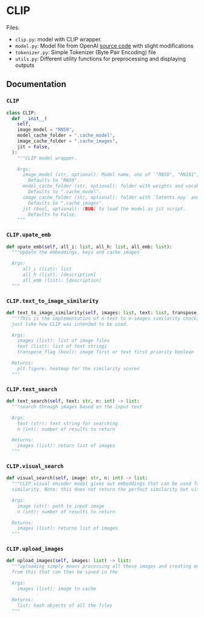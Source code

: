 # CLIP

Files:
- `clip.py`: model with CLIP wrapper.
- `model.py`: Model file from OpenAI [source code](https://github.com/openai/CLIP/blob/main/clip/model.py) with slight modifications
- `tokenizer.py`: Simple Tokenizer (Byte Pair Encoding) file
- `utils.py`: Different utility functions for preprocessing and displaying outputs

## Documentation

### `CLIP`

```python
class CLIP:
  def __init__(
    self,
    image_model = "RN50",
    model_cache_folder = ".cache_model",
    image_cache_folder = ".cache_images",
    jit = False,
  ):
    """CLIP model wrapper.

    Args:
      image_model (str, optional): Model name, one of `"RN50", "RN101", "RN50x4", "ViT-B/32"`.
        Defaults to "RN50".
      model_cache_folder (str, optional): folder with weights and vocab file.
        Defaults to ".cache_model".
      image_cache_folder (str, optional): folder with `latents.npy` and `image_keys.p`.
        Defaults to ".cache_images".
      jit (bool, optional): [BUG] to load the model as jit script.
        Defaults to False.
    """
```

### `CLIP.upate_emb`

```python
def upate_emb(self, all_i: list, all_h: list, all_emb: list):
  """Update the embeddings, keys and cache images

  Args:
      all_i (list): list 
      all_h (list): [description]
      all_emb (list): [description]
  """
```

### `CLIP.text_to_image_similarity`

```python
def text_to_image_similarity(self, images: list, text: list, transpose_flag: bool):
  """This is the implementation of n-text to m-images similarity checking
  just like how CLIP was intended to be used.

  Args:
    images (list): list of image files
    text (list): list of text strings
    transpose_flag (bool): image first or text first priority boolean

  Returns:
    plt.figure: heatmap for the similarity scores
  """
```

### `CLIP.text_search`

```python
def text_search(self, text: str, n: int) -> list:
  """search through images based on the input text

  Args:
    text (str): text string for searching
    n (int): number of results to return

  Returns:
    images (list): return list of images
  """
```

### `CLIP.visual_search`

```python
def visual_search(self, image: str, n: int) -> list:
  """CLIP.visual encoder model gives out embeddings that can be used for visual
  similarity. Note: this does not return the perfect similarity but visual similarity.

  Args:
    image (str): path to input image
    n (int): number of results to return

  Returns:
    images (list): returns list of images
  """
```

### `CLIP.upload_images`

```python
def upload_images(self, images: list) -> list:
  """uploading simply means processing all these images and creating embeddings
  from this that can then be saved in the 

  Args:
    images (list): image to cache

  Returns:
    list: hash objects of all the files
  """
```
